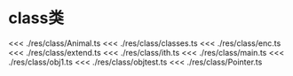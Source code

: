 # class类
<<< ./res/class/Animal.ts
<<< ./res/class/classes.ts
<<< ./res/class/enc.ts
<<< ./res/class/extend.ts
<<< ./res/class/ith.ts
<<< ./res/class/main.ts
<<< ./res/class/obj1.ts
<<< ./res/class/objtest.ts
<<< ./res/class/Pointer.ts
